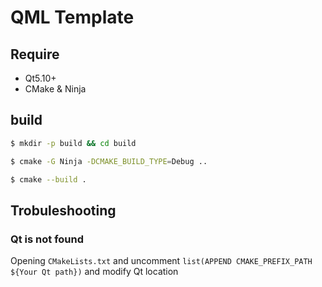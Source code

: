 # QML Template

## Require

- Qt5.10+
- CMake & Ninja

## build

```bash
$ mkdir -p build && cd build

$ cmake -G Ninja -DCMAKE_BUILD_TYPE=Debug ..

$ cmake --build .
```

## Trobuleshooting

### Qt is not found

Opening ```CMakeLists.txt``` and uncomment ```list(APPEND CMAKE_PREFIX_PATH ${Your Qt path})``` and modify Qt location
